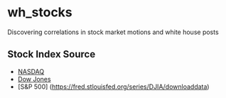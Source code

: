 # wh_stocks
Discovering correlations in stock market motions and white house posts

## Stock Index Source
- [NASDAQ](https://fred.stlouisfed.org/series/NASDAQCOM/downloaddata)
- [Dow Jones](https://fred.stlouisfed.org/series/SP500/downloaddata) 
- [S&P 500] (https://fred.stlouisfed.org/series/DJIA/downloaddata)

